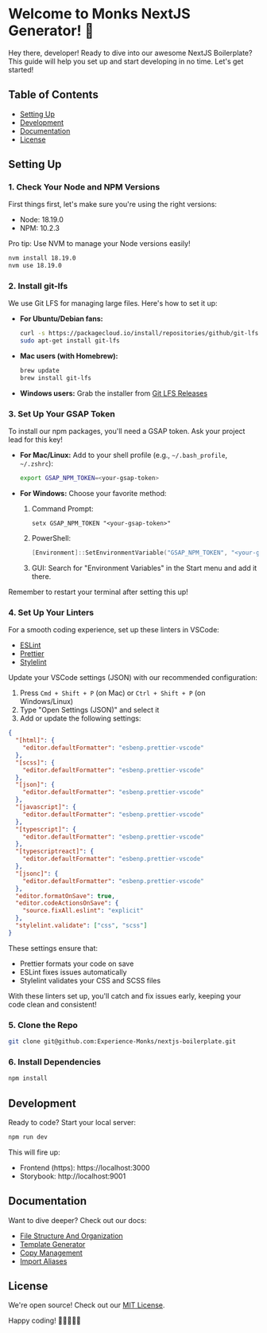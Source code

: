 # Welcome to Monks NextJS Generator! 🚀

Hey there, developer! Ready to dive into our awesome NextJS Boilerplate? This guide will help you set up and start developing in no time. Let's get started!

## Table of Contents

- [Setting Up](#setting-up)
- [Development](#development)
- [Documentation](#documentation)
- [License](#license)

## Setting Up

### 1. Check Your Node and NPM Versions

First things first, let's make sure you're using the right versions:

- Node: 18.19.0
- NPM: 10.2.3

Pro tip: Use NVM to manage your Node versions easily!

```bash
nvm install 18.19.0
nvm use 18.19.0
```

### 2. Install git-lfs

We use Git LFS for managing large files. Here's how to set it up:

- **For Ubuntu/Debian fans:**

  ```bash
  curl -s https://packagecloud.io/install/repositories/github/git-lfs/script.deb.sh | sudo bash
  sudo apt-get install git-lfs
  ```

- **Mac users (with Homebrew):**

  ```bash
  brew update
  brew install git-lfs
  ```

- **Windows users:** Grab the installer from [Git LFS Releases](https://github.com/git-lfs/git-lfs/releases)

### 3. Set Up Your GSAP Token

To install our npm packages, you'll need a GSAP token. Ask your project lead for this key!

- **For Mac/Linux:**
  Add to your shell profile (e.g., `~/.bash_profile`, `~/.zshrc`):

  ```bash
  export GSAP_NPM_TOKEN=<your-gsap-token>
  ```

- **For Windows:**
  Choose your favorite method:
  1. Command Prompt:
     ```
     setx GSAP_NPM_TOKEN "<your-gsap-token>"
     ```
  2. PowerShell:
     ```powershell
     [Environment]::SetEnvironmentVariable("GSAP_NPM_TOKEN", "<your-gsap-token>", [System.EnvironmentVariableTarget]::User)
     ```
  3. GUI: Search for "Environment Variables" in the Start menu and add it there.

Remember to restart your terminal after setting this up!

### 4. Set Up Your Linters

For a smooth coding experience, set up these linters in VSCode:

- [ESLint](https://marketplace.visualstudio.com/items?itemName=dbaeumer.vscode-eslint)
- [Prettier](https://marketplace.visualstudio.com/items?itemName=esbenp.prettier-vscode)
- [Stylelint](https://marketplace.visualstudio.com/items?itemName=stylelint.vscode-stylelint)

Update your VSCode settings (JSON) with our recommended configuration:

1. Press `Cmd + Shift + P` (on Mac) or `Ctrl + Shift + P` (on Windows/Linux)
2. Type "Open Settings (JSON)" and select it
3. Add or update the following settings:

```json
{
  "[html]": {
    "editor.defaultFormatter": "esbenp.prettier-vscode"
  },
  "[scss]": {
    "editor.defaultFormatter": "esbenp.prettier-vscode"
  },
  "[json]": {
    "editor.defaultFormatter": "esbenp.prettier-vscode"
  },
  "[javascript]": {
    "editor.defaultFormatter": "esbenp.prettier-vscode"
  },
  "[typescript]": {
    "editor.defaultFormatter": "esbenp.prettier-vscode"
  },
  "[typescriptreact]": {
    "editor.defaultFormatter": "esbenp.prettier-vscode"
  },
  "[jsonc]": {
    "editor.defaultFormatter": "esbenp.prettier-vscode"
  },
  "editor.formatOnSave": true,
  "editor.codeActionsOnSave": {
    "source.fixAll.eslint": "explicit"
  },
  "stylelint.validate": ["css", "scss"]
}
```

These settings ensure that:

- Prettier formats your code on save
- ESLint fixes issues automatically
- Stylelint validates your CSS and SCSS files

With these linters set up, you'll catch and fix issues early, keeping your code clean and consistent!

### 5. Clone the Repo

```bash
git clone git@github.com:Experience-Monks/nextjs-boilerplate.git
```

### 6. Install Dependencies

```bash
npm install
```

## Development

Ready to code? Start your local server:

```bash
npm run dev
```

This will fire up:

- Frontend (https): https://localhost:3000
- Storybook: http://localhost:9001

## Documentation

Want to dive deeper? Check out our docs:

- [File Structure And Organization](./docs/file-structure-and-organization.md)
- [Template Generator](./docs/template-generator.md)
- [Copy Management](./docs/copy-management.md)
- [Import Aliases](./docs/import-aliases.md)

## License

We're open source! Check out our [MIT License](LICENSE).

Happy coding! 🎉👩‍💻👨‍💻
